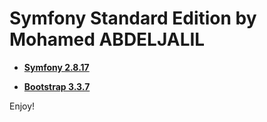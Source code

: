 Symfony Standard Edition by Mohamed ABDELJALIL
========================

* [**Symfony 2.8.17**][1]

* [**Bootstrap 3.3.7**][2]

Enjoy!

[1]:  https://symfony.com/doc/2.8/setup.html
[2]:  http://getbootstrap.com/

